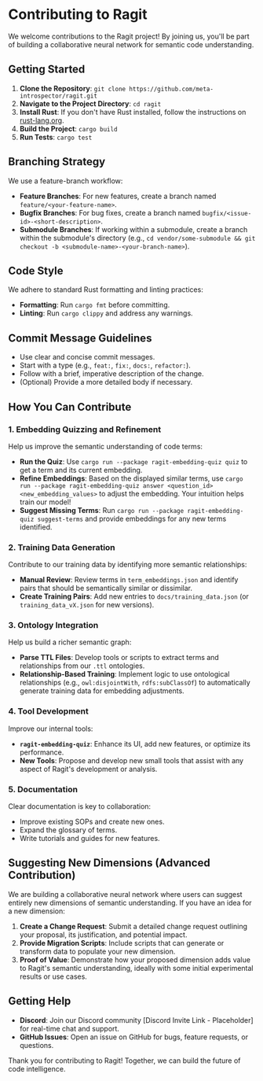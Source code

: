 # Contributing to Ragit

We welcome contributions to the Ragit project! By joining us, you'll be part of building a collaborative neural network for semantic code understanding.

## Getting Started

1.  **Clone the Repository**: `git clone https://github.com/meta-introspector/ragit.git`
2.  **Navigate to the Project Directory**: `cd ragit`
3.  **Install Rust**: If you don't have Rust installed, follow the instructions on [rust-lang.org](https://www.rust-lang.org/tools/install).
4.  **Build the Project**: `cargo build`
5.  **Run Tests**: `cargo test`

## Branching Strategy

We use a feature-branch workflow:
*   **Feature Branches**: For new features, create a branch named `feature/<your-feature-name>`.
*   **Bugfix Branches**: For bug fixes, create a branch named `bugfix/<issue-id>-<short-description>`.
*   **Submodule Branches**: If working within a submodule, create a branch within the submodule's directory (e.g., `cd vendor/some-submodule && git checkout -b <submodule-name>-<your-branch-name>`).

## Code Style

We adhere to standard Rust formatting and linting practices:
*   **Formatting**: Run `cargo fmt` before committing.
*   **Linting**: Run `cargo clippy` and address any warnings.

## Commit Message Guidelines

*   Use clear and concise commit messages.
*   Start with a type (e.g., `feat:`, `fix:`, `docs:`, `refactor:`).
*   Follow with a brief, imperative description of the change.
*   (Optional) Provide a more detailed body if necessary.

## How You Can Contribute

### 1. Embedding Quizzing and Refinement

Help us improve the semantic understanding of code terms:
*   **Run the Quiz**: Use `cargo run --package ragit-embedding-quiz quiz` to get a term and its current embedding.
*   **Refine Embeddings**: Based on the displayed similar terms, use `cargo run --package ragit-embedding-quiz answer <question_id> <new_embedding_values>` to adjust the embedding. Your intuition helps train our model!
*   **Suggest Missing Terms**: Run `cargo run --package ragit-embedding-quiz suggest-terms` and provide embeddings for any new terms identified.

### 2. Training Data Generation

Contribute to our training data by identifying more semantic relationships:
*   **Manual Review**: Review terms in `term_embeddings.json` and identify pairs that should be semantically similar or dissimilar.
*   **Create Training Pairs**: Add new entries to `docs/training_data.json` (or `training_data_vX.json` for new versions).

### 3. Ontology Integration

Help us build a richer semantic graph:
*   **Parse TTL Files**: Develop tools or scripts to extract terms and relationships from our `.ttl` ontologies.
*   **Relationship-Based Training**: Implement logic to use ontological relationships (e.g., `owl:disjointWith`, `rdfs:subClassOf`) to automatically generate training data for embedding adjustments.

### 4. Tool Development

Improve our internal tools:
*   **`ragit-embedding-quiz`**: Enhance its UI, add new features, or optimize its performance.
*   **New Tools**: Propose and develop new small tools that assist with any aspect of Ragit's development or analysis.

### 5. Documentation

Clear documentation is key to collaboration:
*   Improve existing SOPs and create new ones.
*   Expand the glossary of terms.
*   Write tutorials and guides for new features.

## Suggesting New Dimensions (Advanced Contribution)

We are building a collaborative neural network where users can suggest entirely new dimensions of semantic understanding. If you have an idea for a new dimension:

1.  **Create a Change Request**: Submit a detailed change request outlining your proposal, its justification, and potential impact.
2.  **Provide Migration Scripts**: Include scripts that can generate or transform data to populate your new dimension.
3.  **Proof of Value**: Demonstrate how your proposed dimension adds value to Ragit's semantic understanding, ideally with some initial experimental results or use cases.

## Getting Help

*   **Discord**: Join our Discord community [Discord Invite Link - Placeholder] for real-time chat and support.
*   **GitHub Issues**: Open an issue on GitHub for bugs, feature requests, or questions.

Thank you for contributing to Ragit! Together, we can build the future of code intelligence.

